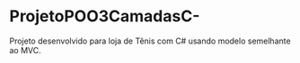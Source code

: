 # ProjetoPOO3CamadasC-
Projeto desenvolvido para loja de Tênis com C# usando modelo semelhante ao MVC.

